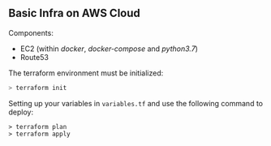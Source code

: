 ## Basic Infra on AWS Cloud

Components:
- EC2 (within *docker*, *docker-compose* and *python3.7*)
- Route53

The terraform environment must be initialized:
```bash
> terraform init
```

Setting up your variables in `variables.tf` and use the following command to deploy:
```
> terraform plan
> terraform apply
```

